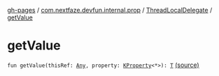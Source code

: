 [gh-pages](../../index.md) / [com.nextfaze.devfun.internal.prop](../index.md) / [ThreadLocalDelegate](index.md) / [getValue](./get-value.md)

# getValue

`fun getValue(thisRef: `[`Any`](https://kotlinlang.org/api/latest/jvm/stdlib/kotlin/-any/index.html)`, property: `[`KProperty`](https://kotlinlang.org/api/latest/jvm/stdlib/kotlin.reflect/-k-property/index.html)`<*>): `[`T`](index.md#T) [(source)](https://github.com/NextFaze/dev-fun/tree/master/devfun-internal/src/main/java/com/nextfaze/devfun/internal/prop/ThreadLocal.kt#L10)